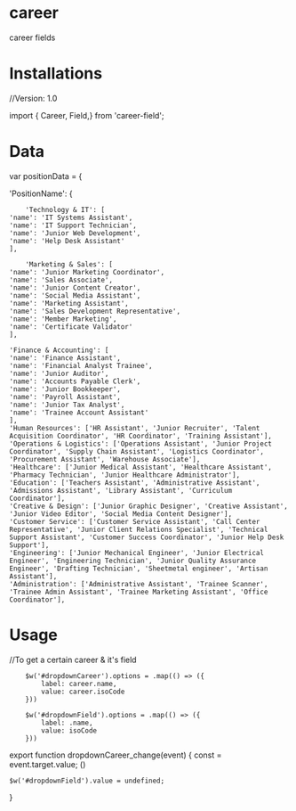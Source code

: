 # career
career fields

# Installations
//Version: 1.0

import { Career, Field,} from 'career-field';

# Data

var positionData = {

'PositionName': {
  
        'Technology & IT': [
    'name': 'IT Systems Assistant',
    'name': 'IT Support Technician',
    'name': 'Junior Web Development',
    'name': 'Help Desk Assistant'
    ],
    
        'Marketing & Sales': [
    'name': 'Junior Marketing Coordinator',
    'name': 'Sales Associate',
    'name': 'Junior Content Creator',
    'name': 'Social Media Assistant',
    'name': 'Marketing Assistant',
    'name': 'Sales Development Representative', 
    'name': 'Member Marketing', 
    'name': 'Certificate Validator'
    ], 
    
    'Finance & Accounting': [
    'name': 'Finance Assistant',
    'name': 'Financial Analyst Trainee',
    'name': 'Junior Auditor',
    'name': 'Accounts Payable Clerk',
    'name': 'Junior Bookkeeper',
    'name': 'Payroll Assistant',
    'name': 'Junior Tax Analyst',
    'name': 'Trainee Account Assistant'
    ], 
    'Human Resources': ['HR Assistant', 'Junior Recruiter', 'Talent Acquisition Coordinator', 'HR Coordinator', 'Training Assistant'],
    'Operations & Logistics': ['Operations Assistant', 'Junior Project Coordinator', 'Supply Chain Assistant', 'Logistics Coordinator', 'Procurement Assistant', 'Warehouse Associate'],
    'Healthcare': ['Junior Medical Assistant', 'Healthcare Assistant', 'Pharmacy Technician', 'Junior Healthcare Administrator'], 
    'Education': ['Teachers Assistant', 'Administrative Assistant', 'Admissions Assistant', 'Library Assistant', 'Curriculum Coordinator'],
    'Creative & Design': ['Junior Graphic Designer', 'Creative Assistant', 'Junior Video Editor', 'Social Media Content Designer'],
    'Customer Service': ['Customer Service Assistant', 'Call Center Representative', 'Junior Client Relations Specialist', 'Technical Support Assistant', 'Customer Success Coordinator', 'Junior Help Desk Support'],
    'Engineering': ['Junior Mechanical Engineer', 'Junior Electrical Engineer', 'Engineering Technician', 'Junior Quality Assurance Engineer', 'Drafting Technician', 'Sheetmetal engineer', 'Artisan Assistant'],
    'Administration': ['Administrative Assistant', 'Trainee Scanner', 'Trainee Admin Assistant', 'Trainee Marketing Assistant', 'Office Coordinator'],


# Usage

//To get a certain career & it's field

        $w('#dropdownCareer').options = .map(() => ({
            label: career.name,
            value: career.isoCode
        }))
        
        $w('#dropdownField').options = .map(() => ({
            label: .name,
            value: isoCode
        }))

export function dropdownCareer_change(event) {
    const  = event.target.value;
    ()

    $w('#dropdownField').value = undefined;
}
